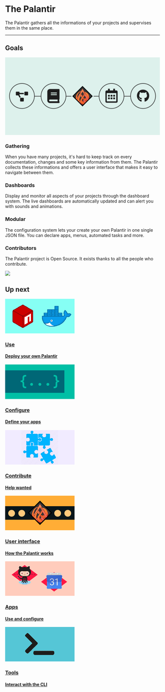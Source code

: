 # The Palantir

The Palantir gathers all the informations of your projects and supervises them in the same place.

---

## Goals

![The Palantir goals](./doc-assets/goals.png)

### Gathering

When you have many projects, it's hard to keep track on every documentation, changes and some key information from them.
The Palantir collects these informations and offers a user interface that makes it easy to navigate between them.

### Dashboards

Display and monitor all aspects of your projects through the dashboard system.
The live dashboards are automatically updated and can alert you with sounds and animations.

### Modular

The configuration system lets your create your own Palantir in one single JSON file.
You can declare apps, menus, automated tasks and more.

### Contributors

The Palantir project is Open Source. It exists thanks to all the people who contribute.

<a href="https://github.com/codecorico/palantir/graphs/contributors" target="_blank">
  <img src="https://contributors-img.firebaseapp.com/image?repo=codecorico/palantir" />
</a>

## Up next

<div class="row">
  <div class="four columns">
    <a href="USE.md">
      <img src="doc-assets/use-thumb.png" />
      <h3 summary="false" id="use">Use</h3>
      <h4 summary="false" id="deploy-your-own-palantir">Deploy your own Palantir</h4>
    </a>
  </div>
  <div class="four columns">
    <a href="CONFIGURE.md">
      <img src="doc-assets/configure-thumb.png" />
      <h3 summary="false" id="configure">Configure</h3>
      <h4 summary="false" id="define-your-apps">Define your apps</h4>
    </a>
  </div>
  <div class="four columns">
    <a href="CONTRIBUTE.md">
      <img src="doc-assets/contribute-thumb.png" />
      <h3 summary="false" id="contribute">Contribute</h3>
      <h4 summary="false" id="help-wanted">Help wanted</h4>
    </a>
  </div>
</div>

<div class="row">
  <div class="four columns">
    <a href="USER-INTERFACE.md.md">
      <img src="doc-assets/ui-thumb.png" />
      <h3 summary="false" id="user-interface">User interface</h3>
      <h4 summary="false" id="how-the-palantir-works">How the Palantir works</h4>
    </a>
  </div>
  <div class="four columns">
    <a href="APPS.md">
      <img src="doc-assets/apps-thumb.png" />
      <h3 summary="false" id="apps">Apps</h3>
      <h4 summary="false" id="use-and-configure">Use and configure</h4>
    </a>
  </div>
  <div class="four columns">
    <a href="CLI.md">
      <img src="doc-assets/cli-thumb.png" />
      <h3 summary="false" id="tools">Tools</h3>
      <h4 summary="false" id="interact-with-the-cli">Interact with the CLI</h4>
    </a>
  </div>
</div>
